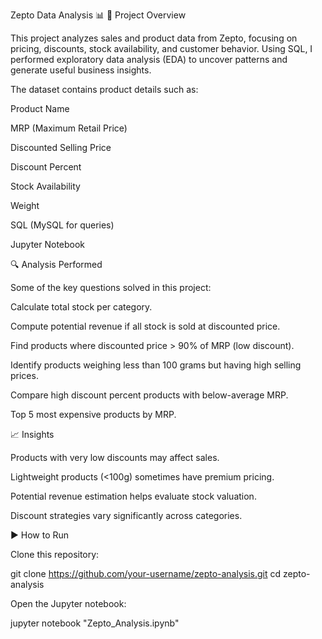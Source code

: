 Zepto Data Analysis 📊
📌 Project Overview

This project analyzes sales and product data from Zepto, focusing on pricing, discounts, stock availability, and customer behavior. 
Using SQL, I performed exploratory data analysis (EDA) to uncover patterns and generate useful business insights.

The dataset contains product details such as:

Product Name

MRP (Maximum Retail Price)

Discounted Selling Price

Discount Percent

Stock Availability

Weight

SQL (MySQL for queries)

Jupyter Notebook

🔍 Analysis Performed

Some of the key questions solved in this project:

Calculate total stock per category.

Compute potential revenue if all stock is sold at discounted price.

Find products where discounted price > 90% of MRP (low discount).

Identify products weighing less than 100 grams but having high selling prices.

Compare high discount percent products with below-average MRP.

Top 5 most expensive products by MRP.

📈 Insights

Products with very low discounts may affect sales.

Lightweight products (<100g) sometimes have premium pricing.

Potential revenue estimation helps evaluate stock valuation.

Discount strategies vary significantly across categories.

▶️ How to Run

Clone this repository:

git clone https://github.com/your-username/zepto-analysis.git
cd zepto-analysis


Open the Jupyter notebook:

jupyter notebook "Zepto_Analysis.ipynb"

